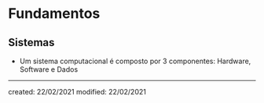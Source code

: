 # Fundamentos
## Sistemas
- Um sistema computacional é composto por 3 componentes: Hardware, Software e Dados

---

created: 22/02/2021
modified: 22/02/2021